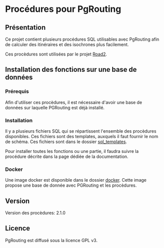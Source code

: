 # Procédures pour PgRouting

## Présentation

Ce projet contient plusieurs procédures SQL utilisables avec PgRouting afin de calculer des itinéraires et des isochrones plus facilement.

Ces procèdures sont utilisées par le projet [Road2](https://github.com/IGNF/road2).

## Installation des fonctions sur une base de données

### Prérequis

Afin d'utiliser ces procèdures, il est nécessaire d'avoir une base de données sur laquelle PGRouting est déjà installé.

### Installation

Il y a plusieurs fichiers SQL qui se répartissent l'ensemble des procèdures disponibles. Ces fichiers sont des templates, auxquels il faut fournir le nom de schéma. Ces fichiers sont dans le dossier [sql_templates](./sql_templates).

Pour installer toutes les fonctions ou une partie, il faudra suivre la procédure décrite dans la page dédiée de la documentation.

### Docker

Une image docker est disponible dans le dossier [docker](./docker). Cette image propose une base de donnée avec PGRouting et les procèdures.

## Version

Version des procèdures: 2.1.0

## Licence

PgRouting est diffusé sous la licence GPL v3.
